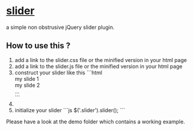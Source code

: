 <h1><u>slider</u></h1>

a simple non obstrusive jQuery slider plugin.

<h2>How to use this ?</h2>

<ol>
	<li>add a link to the slider.css file or the minified version in your html page</li>
	<li>add a link to the slider.js file or the minified version in your html page</li>
	<li>construct your slider like this
		<span>
```html
	<div class='slider'>
		<div class='slides'>
			<div class='slide'>my slide 1</div>
			<div class='slide'>my slide 2</div>
			...
		</div>
	</div>
```
		<span>
	<li>
	<li>initialize your slider
```js
	$('.slider').slider();
```
	</li>
</ol>

Please have a look at the demo folder which contains a working example.
